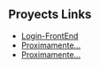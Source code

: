 <h2>Proyects Links</h2>
    <ul>
        <li>
            <a href="https://github.com/Alexisxde/Project-FrontEnd/tree/main/Login-FrontEnd">Login-FrontEnd</a>
        </li>
        <li>
            <a href="#">Proximamente...</a>
        </li>
        <li>
            <a href="#">Proximamente...</a>
        </li>
</ul>